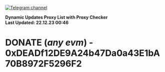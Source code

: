 [![Telegram channel](https://img.shields.io/endpoint?url=https://runkit.io/damiankrawczyk/telegram-badge/branches/master?url=https://t.me/n4z4v0d)](https://t.me/n4z4v0d) 

**Dynamic Updates Proxy List with Proxy Checker**  
**Last Updated: 22.12.23 00:46**

# DONATE (_any evm_) - 0xDEADf12DE9A24b47Da0a43E1bA70B8972F5296F2
